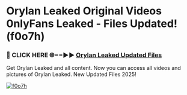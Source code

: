 # Orylan Leaked Original Videos 0nlyFans Leaked - Files Updated! (f0o7h)

<h3>🔴 CLICK HERE 🌐==►► <a href="https://hetstrat.blog/NMqPAm" rel="nofollow">Orylan Leaked Updated Files</a></h3>

Get Orylan Leaked and all content. Now you can access all videos and pictures of Orylan Leaked. New Updated Files 2025!

[![f0o7h](https://i.imgur.com/K7sEzmb.gif)](https://hetstrat.blog/NMqPAm)
